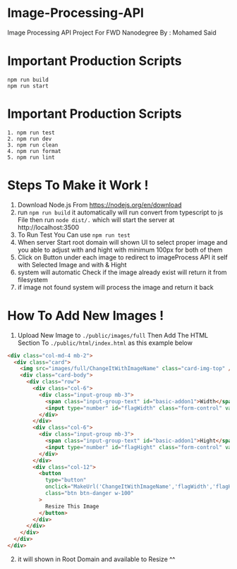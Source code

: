 # Image-Processing-API

Image Processing API Project For FWD Nanodegree By : Mohamed Said

# Important Production Scripts

```
npm run build
npm run start
```

# Important Production Scripts

```
1. npm run test
2. npm run dev
3. npm run clean
4. npm run format
5. npm run lint
```

# Steps To Make it Work !

1. Download Node.js From https://nodejs.org/en/download
2. run `npm run build` it automatically will run convert from typescript to js File then run `node dist/.` which will start the server at http://localhost:3500
3. To Run Test You Can use `npm run test`
4. When server Start root domain will shown UI to select proper image and you able to adjust with and hight with minimum 100px for both of them
5. Click on Button under each image to redirect to imageProcess API it self with Selected Image and with & Hight
6. system will automatic Check if the image already exist will return it from filesystem
7. if image not found system will process the image and return it back

# How To Add New Images !

1. Upload New Image to `./public/images/full` Then Add The HTML Section To `./public/html/index.html`
   as this example below

```html
<div class="col-md-4 mb-2">
  <div class="card">
    <img src="images/full/ChangeItWithImageName" class="card-img-top" />
    <div class="card-body">
      <div class="row">
        <div class="col-6">
          <div class="input-group mb-3">
            <span class="input-group-text" id="basic-addon1">Width</span>
            <input type="number" id="flagWidth" class="form-control" value="1920" />
          </div>
        </div>
        <div class="col-6">
          <div class="input-group mb-3">
            <span class="input-group-text" id="basic-addon1">Hight</span>
            <input type="number" id="flagHight" class="form-control" value="1080" />
          </div>
        </div>
        <div class="col-12">
          <button
            type="button"
            onclick="MakeUrl('ChangeItWithImageName','flagWidth','flagHight')"
            class="btn btn-danger w-100"
          >
            Resize This Image
          </button>
        </div>
      </div>
    </div>
  </div>
</div>
```

2. it will shown in Root Domain and available to Resize ^^
